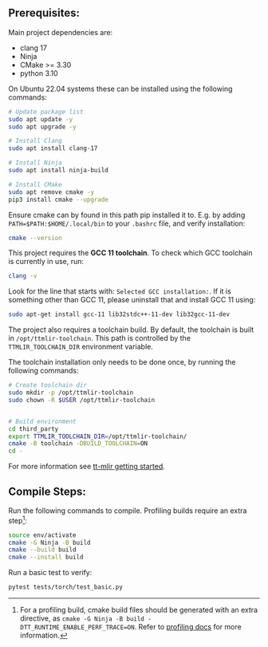 
## Prerequisites:

Main project dependencies are:
 - clang 17
 - Ninja
 - CMake >= 3.30
 - python 3.10

On Ubuntu 22.04 systems these can be installed using the following commands:

```bash
# Update package list
sudo apt update -y
sudo apt upgrade -y

# Install Clang
sudo apt install clang-17

# Install Ninja
sudo apt install ninja-build

# Install CMake
sudo apt remove cmake -y
pip3 install cmake --upgrade
```

Ensure cmake can by found in this path pip installed it to. E.g. by adding `PATH=$PATH:$HOME/.local/bin` to your `.bashrc` file, and verify installation:
```bash
cmake --version
```

This project requires the **GCC 11 toolchain**.
To check which GCC toolchain is currently in use, run:
```bash
clang -v
```
Look for the line that starts with: `Selected GCC installation:`. If it is something other than GCC 11, please uninstall that and install GCC 11 using:
```bash
sudo apt-get install gcc-11 lib32stdc++-11-dev lib32gcc-11-dev
```

The project also requires a toolchain build. By default, the toolchain is built in `/opt/ttmlir-toolchain`. This path is controlled by the `TTMLIR_TOOLCHAIN_DIR` environment variable.

The toolchain installation only needs to be done once, by running the following commands:

```bash
# Create toolchain dir
sudo mkdir -p /opt/ttmlir-toolchain
sudo chown -R $USER /opt/ttmlir-toolchain


# Build environment
cd third_party
export TTMLIR_TOOLCHAIN_DIR=/opt/ttmlir-toolchain/
cmake -B toolchain -DBUILD_TOOLCHAIN=ON
cd -
```
For more information see [tt-mlir getting started](https://docs.tenstorrent.com/tt-mlir/getting-started.html).

## Compile Steps:

Run the following commands to compile. Profiling builds require an extra step[^profiling_note]:
```bash
source env/activate
cmake -G Ninja -B build
cmake --build build
cmake --install build
```


Run a basic test to verify:
```bash
pytest tests/torch/test_basic.py
```

[^profiling_note]: For a profiling build, cmake build files should be generated with an extra directive, as `cmake -G Ninja -B build -DTT_RUNTIME_ENABLE_PERF_TRACE=ON`. Refer to [profiling docs](./profiling.md) for more information.

